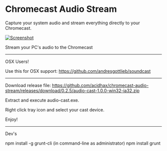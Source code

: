 # Chromecast Audio Stream
Capture your system audio and stream everything directly to your Chromecast.

[![Screenshot](https://s3.amazonaws.com/matbee.com/audio-cast.png)](https://s3.amazonaws.com/matbee.com/audio-cast.png)

Stream your PC's audio to the Chromecast

---

OSX Users!

Use this for OSX support: https://github.com/andresgottlieb/soundcast

---

Download release file: https://github.com/acidhax/chromecast-audio-stream/releases/download/0.2.5/audio-cast-1.0.0-win32-ia32.zip

Extract and execute audio-cast.exe.

Right click tray icon and select your cast device.

Enjoy!


---

Dev's

npm install -g grunt-cli (in command-line as administrator)
npm install
grunt
